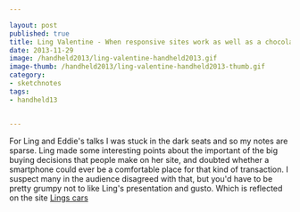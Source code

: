 ```yaml
---

layout: post
published: true
title: Ling Valentine - When responsive sites work as well as a chocolate iPhone
date: 2013-11-29
image: /handheld2013/ling-valentine-handheld2013.gif
image-thumb: /handheld2013/ling-valentine-handheld2013-thumb.gif
category: 
- sketchnotes
tags: 
- handheld13


---
```



For Ling and Eddie's talks I was stuck in the dark seats and so my notes are sparse. Ling made some interesting points about the important of the big buying decisions that people make on her site, and doubted whether a smartphone could ever be a comfortable place for that kind of transaction. I suspect many in the audience disagreed with that, but you'd have to be pretty grumpy not to like Ling's presentation and gusto. Which is reflected on the site <a href="http://www.lingscars.com/">Lings cars</a>